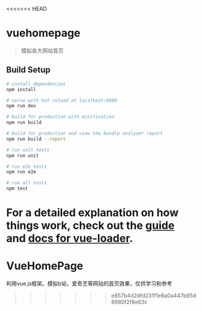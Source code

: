<<<<<<< HEAD
# vuehomepage

> 模拟各大网站首页

## Build Setup

``` bash
# install dependencies
npm install

# serve with hot reload at localhost:8080
npm run dev

# build for production with minification
npm run build

# build for production and view the bundle analyzer report
npm run build --report

# run unit tests
npm run unit

# run e2e tests
npm run e2e

# run all tests
npm test
```

For a detailed explanation on how things work, check out the [guide](http://vuejs-templates.github.io/webpack/) and [docs for vue-loader](http://vuejs.github.io/vue-loader).
=======
# VueHomePage
利用vue.js框架。模拟b站，爱奇艺等网站的首页效果，仅供学习和参考
>>>>>>> e857b4d2dfd231f1e8a0a447b85d8980f2f8e63c
